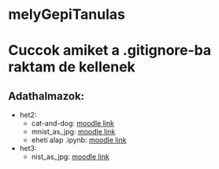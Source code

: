 # melyGepiTanulas
# Cuccok amiket a .gitignore-ba raktam de kellenek
## Adathalmazok:
- het2:
    - cat-and-dog: [moodle link](https://elearning.uni-obuda.hu/main/mod/resource/view.php?id=806466)
    - mnist_as_jpg: [moodle link](https://elearning.uni-obuda.hu/main/mod/resource/view.php?id=806467)
    - eheti alap .ipynb: [moodle link](https://elearning.uni-obuda.hu/main/mod/resource/view.php?id=806465)
- het3:
    - nist_as_jpg: [moodle link](https://elearning.uni-obuda.hu/main/mod/resource/view.php?id=806467)